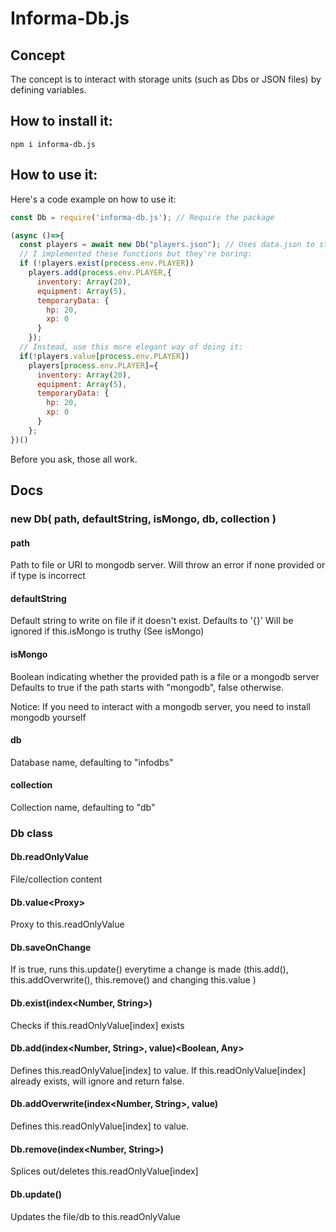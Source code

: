 # Informa-Db.js
## Concept
The concept is to interact with storage units (such as Dbs or JSON files) by defining variables.
## How to install it:
`npm i informa-db.js`
## How to use it:
Here's a code example on how to use it:
```js
const Db = require('informa-db.js'); // Require the package

(async ()=>{
  const players = await new Db("players.json"); // Uses data.json to store data
  // I implemented these functions but they're boring:
  if (!players.exist(process.env.PLAYER))
    players.add(process.env.PLAYER,{
      inventory: Array(20),
      equipment: Array(5),
      temporaryData: {
        hp: 20,
        xp: 0
      }
    });
  // Instead, use this more elegant way of doing it:
  if(!players.value[process.env.PLAYER])
    players[process.env.PLAYER]={
      inventory: Array(20),
      equipment: Array(5),
      temporaryData: {
        hp: 20,
        xp: 0
      }
    };
})()
```
Before you ask, those all work.
## Docs
### new Db( path<String>, defaultString<String>, isMongo<Boolean>, db<String>, collection<String> )
#### path
Path to file or URI to mongodb server.
Will throw an error if none provided or if type is incorrect
#### defaultString
Default string to write on file if it doesn't exist.
Defaults to '{}'
Will be ignored if this.isMongo is truthy (See isMongo<Boolean>)
#### isMongo<Boolean>
Boolean indicating whether the provided path is a file or a mongodb server
Defaults to true if the path starts with "mongodb", false otherwise.

Notice: If you need to interact with a mongodb server, you need to install mongodb yourself
#### db<String>
Database name, defaulting to "infodbs"
#### collection<String>
Collection name, defaulting to "db"
### Db class
#### Db.readOnlyValue<Any>
File/collection content
#### Db.value<Proxy<Any>>
Proxy to this.readOnlyValue
#### Db.saveOnChange<Boolean>
If is true, runs this.update() everytime a change is made (this.add(), this.addOverwrite(), this.remove() and changing this.value )
#### Db.exist(index<Number, String>)<Boolean>
Checks if this.readOnlyValue[index] exists
#### Db.add(index<Number, String>, value<Any>)<Boolean, Any>
Defines this.readOnlyValue[index] to value.
If this.readOnlyValue[index] already exists, will ignore and return false.
#### Db.addOverwrite(index<Number, String>, value<Any>)<Any>
Defines this.readOnlyValue[index] to value.
#### Db.remove(index<Number, String>)<Undefined>
Splices out/deletes this.readOnlyValue[index]
#### Db.update()<Any>
Updates the file/db to this.readOnlyValue